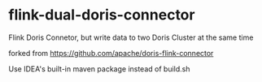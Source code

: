 # flink-dual-doris-connector
Flink Doris Connetor, but write data to two Doris Cluster at the same time

forked from https://github.com/apache/doris-flink-connector 

Use IDEA's built-in maven package instead of build.sh